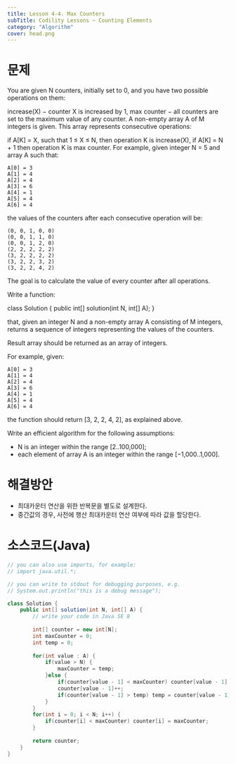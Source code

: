 ```yaml
---
title: Lesson 4-4. Max Counters
subTitle: Codility Lessons ~ Counting Elements
category: "Algorithm"
cover: head.png
---
```


# 문제
You are given N counters, initially set to 0, and you have two possible operations on them:

increase(X) − counter X is increased by 1,
max counter − all counters are set to the maximum value of any counter.
A non-empty array A of M integers is given. This array represents consecutive operations:

if A[K] = X, such that 1 ≤ X ≤ N, then operation K is increase(X),
if A[K] = N + 1 then operation K is max counter.
For example, given integer N = 5 and array A such that:

    A[0] = 3
    A[1] = 4
    A[2] = 4
    A[3] = 6
    A[4] = 1
    A[5] = 4
    A[6] = 4
the values of the counters after each consecutive operation will be:

    (0, 0, 1, 0, 0)
    (0, 0, 1, 1, 0)
    (0, 0, 1, 2, 0)
    (2, 2, 2, 2, 2)
    (3, 2, 2, 2, 2)
    (3, 2, 2, 3, 2)
    (3, 2, 2, 4, 2)
The goal is to calculate the value of every counter after all operations.

Write a function:

class Solution { public int[] solution(int N, int[] A); }

that, given an integer N and a non-empty array A consisting of M integers, returns a sequence of integers representing the values of the counters.

Result array should be returned as an array of integers.

For example, given:

    A[0] = 3
    A[1] = 4
    A[2] = 4
    A[3] = 6
    A[4] = 1
    A[5] = 4
    A[6] = 4
the function should return [3, 2, 2, 4, 2], as explained above.

Write an efficient algorithm for the following assumptions:

* N is an integer within the range [2..100,000];
* each element of array A is an integer within the range [−1,000..1,000].

# 해결방안
* 최대카운터 연산을 위한 반복문을 별도로 설계한다.
* 중간값의 경우, 사전에 행산 최대카운터 연산 여부에 따라 값을 할당한다.

# 소스코드(Java)
```java
// you can also use imports, for example:
// import java.util.*;

// you can write to stdout for debugging purposes, e.g.
// System.out.println("this is a debug message");

class Solution {
    public int[] solution(int N, int[] A) {
        // write your code in Java SE 8
        
        int[] counter = new int[N];
        int maxCounter = 0;
        int temp = 0;
        
        for(int value : A) {
            if(value > N) {
                maxCounter = temp;
            }else {
                if(counter[value - 1] < maxCounter) counter[value - 1] = maxCounter;
                counter[value - 1]++;
                if(counter[value - 1] > temp) temp = counter[value - 1];
            }
        }
        for(int i = 0; i < N; i++) {
            if(counter[i] < maxCounter) counter[i] = maxCounter;
        }
        
        return counter;
    }
}
```